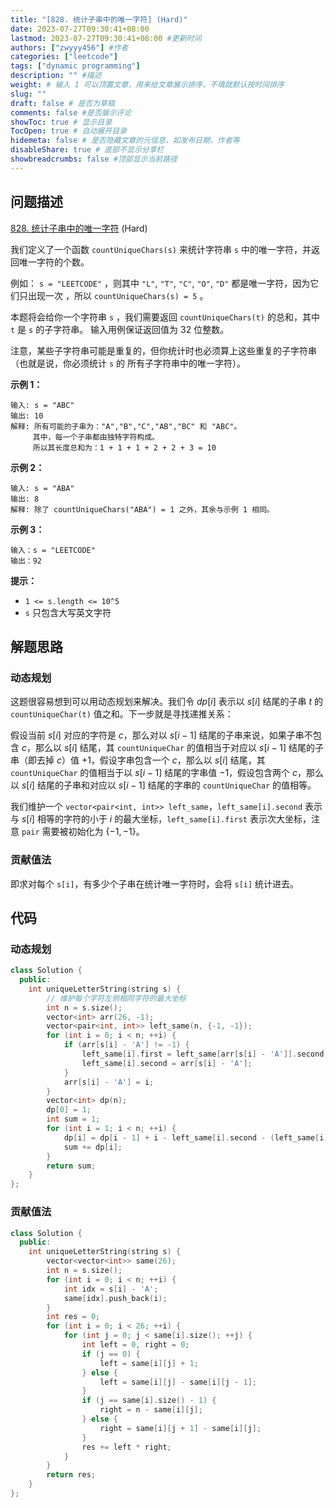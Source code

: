 ```yaml
---
title: "[828. 统计子串中的唯一字符] (Hard)"
date: 2023-07-27T09:30:41+08:00
lastmod: 2023-07-27T09:30:41+08:00 #更新时间
authors: ["zwyyy456"] #作者
categories: ["leetcode"]
tags: ["dynamic programming"]
description: "" #描述
weight: # 输入 1 可以顶置文章，用来给文章展示排序，不填就默认按时间排序
slug: ""
draft: false # 是否为草稿
comments: false #是否展示评论
showToc: true # 显示目录
TocOpen: true # 自动展开目录
hidemeta: false # 是否隐藏文章的元信息，如发布日期、作者等
disableShare: true # 底部不显示分享栏
showbreadcrumbs: false #顶部显示当前路径
---
```

## 问题描述

[828. 统计子串中的唯一字符][link] (Hard)

[link]: https://leetcode.cn/problems/count-unique-characters-of-all-substrings-of-a-given-string/

我们定义了一个函数 `countUniqueChars(s)` 来统计字符串 `s` 中的唯一字符，并返回唯一字符的个数。

例如： `s = "LEETCODE"` ，则其中 `"L"`, `"T"`, `"C"`, `"O"`, `"D"` 都是唯一字符，因为它们只出现一次
，所以 `countUniqueChars(s) = 5` 。

本题将会给你一个字符串 `s` ，我们需要返回 `countUniqueChars(t)` 的总和，其中 `t` 是 `s` 的子字符串。
输入用例保证返回值为 32 位整数。

注意，某些子字符串可能是重复的，但你统计时也必须算上这些重复的子字符串（也就是说，你必须统计 `s` 的
所有子字符串中的唯一字符）。

**示例 1：**

```
输入: s = "ABC"
输出: 10
解释: 所有可能的子串为："A","B","C","AB","BC" 和 "ABC"。
     其中，每一个子串都由独特字符构成。
     所以其长度总和为：1 + 1 + 1 + 2 + 2 + 3 = 10

```

**示例 2：**

```
输入: s = "ABA"
输出: 8
解释: 除了 countUniqueChars("ABA") = 1 之外，其余与示例 1 相同。

```

**示例 3：**

```
输入：s = "LEETCODE"
输出：92

```

**提示：**

- `1 <= s.length <= 10^5`
- `s` 只包含大写英文字符

## 解题思路

### 动态规划

这题很容易想到可以用动态规划来解决。我们令 $dp[i]$ 表示以 $s[i]$ 结尾的子串 $t$ 的 `countUniqueChar(t)` 值之和。下一步就是寻找递推关系：

假设当前 $s[i]$ 对应的字符是 $c$，那么对以 $s[i - 1]$ 结尾的子串来说，如果子串不包含 $c$，那么以 $s[i]$ 结尾，其 `countUniqueChar` 的值相当于对应以 $s[i - 1]$ 结尾的子串（即去掉 $c$）值 $+1$，假设字串包含一个 $c$，那么以 $s[i]$ 结尾，其 `countUniqueChar` 的值相当于以 $s[i - 1]$ 结尾的字串值 $-1$，假设包含两个 $c$，那么以 $s[i]$ 结尾的子串和对应以 $s[i - 1]$ 结尾的字串的 `countUniqueChar` 的值相等。

我们维护一个 `vector<pair<int, int>> left_same`，`left_same[i].second` 表示与 $s[i]$ 相等的字符的小于 $i$ 的最大坐标，`left_same[i].first` 表示次大坐标，注意 `pair` 需要被初始化为 $\lbrace -1, -1\rbrace$。

### 贡献值法

即求对每个 `s[i]`，有多少个子串在统计唯一字符时，会将 `s[i]` 统计进去。

## 代码

### 动态规划

```cpp
class Solution {
  public:
    int uniqueLetterString(string s) {
        // 维护每个字符左侧相同字符的最大坐标
        int n = s.size();
        vector<int> arr(26, -1);
        vector<pair<int, int>> left_same(n, {-1, -1});
        for (int i = 0; i < n; ++i) {
            if (arr[s[i] - 'A'] != -1) {
                left_same[i].first = left_same[arr[s[i] - 'A']].second;
                left_same[i].second = arr[s[i] - 'A'];
            }
            arr[s[i] - 'A'] = i;
        }
        vector<int> dp(n);
        dp[0] = 1;
        int sum = 1;
        for (int i = 1; i < n; ++i) {
            dp[i] = dp[i - 1] + i - left_same[i].second - (left_same[i].second - left_same[i].first);
            sum += dp[i];
        }
        return sum;
    }
};
```

### 贡献值法

```cpp
class Solution {
  public:
    int uniqueLetterString(string s) {
        vector<vector<int>> same(26);
        int n = s.size();
        for (int i = 0; i < n; ++i) {
            int idx = s[i] - 'A';
            same[idx].push_back(i);
        }
        int res = 0;
        for (int i = 0; i < 26; ++i) {
            for (int j = 0; j < same[i].size(); ++j) {
                int left = 0, right = 0;
                if (j == 0) {
                    left = same[i][j] + 1;
                } else {
                    left = same[i][j] - same[i][j - 1];
                }
                if (j == same[i].size() - 1) {
                    right = n - same[i][j];
                } else {
                    right = same[i][j + 1] - same[i][j];
                }
                res += left * right;
            }
        }
        return res;
    }
};
```
